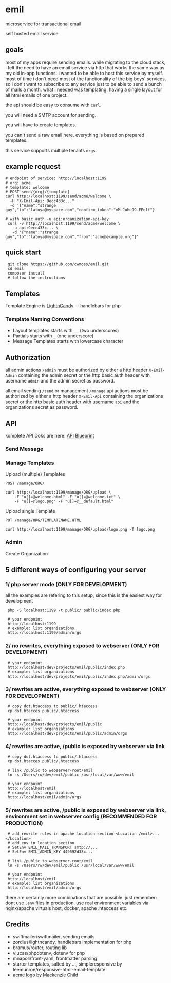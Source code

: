 # emil

microservice for transactional email

self hosted email service

## goals

most of my apps require sending emails. while migrating to the cloud stack, i felt the need to have an email service via http that works the same way as my old in-app functions. i wanted to be able to host this service by myself. most of time i don't need most of the functionality of the big boys' services. so i don't want to subscribe to any service just to be able to send a bunch of mails a month. what i needed was templating. having a single layout for all html emails of one project. 

the api should be easy to consume with `curl`.

you will need a SMTP account for sending.

you will have to create templates.

you can't send a raw email here. everything is based on prepared templates.

this service supports multiple tenants `orgs`.

## example request

    # endpoint of service: http://localhost:1199
    # org: acme
    # template: welcome
    # POST send/{org}/{template}
    curl http://localhost:1199/send/acme/welcome \
      -H "X-Emil-Api: 9ecc433c..."
      -d '{"name":"strange guy","to":"latoya@myspace.com","confirm_token":"mM-Juhu99-EEnlf"}'

    # with basic auth -u api:organization-api-key
	 curl -v http://localhost:1199/send/acme/welcome \
	   -u api:9ecc433c... \
	   -d '{"name":"strange guy","to":"latoya@myspace.com","from":"acme@example.org"}'

## quick start

	 git clone https://github.com/cwmoss/emil.git
	 cd emil
	 composer install
	 # follow the instructions



## Templates

Template Engine is [LightnCandy](https://github.com/zordius/lightncandy) -- handlebars for php

### Template Naming Conventions

* Layout templates starts with `__` (two underscores)
* Partials starts with `_` (one underscore)
* Message Templates starts with lowercase character

## Authorization

all admin actions `/admin` must be authorized by either a http header `X-Emil-Admin` containing the admin secret or the http basic auth header with username `admin` and the admin secret as password.

all email sending `/send` or management `/manage` api actions must be authorized by either a http header `X-Emil-Api` containing the organizations secret or the http basic auth header with username `api` and the organizations secret as password.

## API

komplete API Doks are here: [API Blueprint](api-description.apib)

### Send Message


### Manage Templates

Upload (multiple) Templates

`POST /manage/ORG/`

	curl http://localhost:1199/manage/ORG/upload \
		-F "u[]=@welcome.html" -F "u[]=@welcome.txt" \
		-F "u[]=@logo.png" -F "u[]=@__default.html"

Upload single Template

`PUT /manage/ORG/TEMPLATENAME.HTML`

	curl http://localhost:1199/manage/ORG/upload/logo.png -T logo.png


### Admin

Create Organization

## 5 different ways of configuring your server

### 1/ php server mode (ONLY FOR DEVELOPMENT)

all the examples are refering to this setup, since this is the easiest way for development

	 php -S localhost:1199 -t public/ public/index.php

	 # your endpoint
	 http://localhost:1199
	 # example: list organizations
	 http://localhost:1199/admin/orgs

### 2/ no rewrites, everything exposed to webserver (ONLY FOR DEVELOPMENT)

	 # your endpoint
	 http://localhost/dev/projects/emil/public/index.php
	 # example: list organizations
	 http://localhost/dev/projects/emil/public/index.php/admin/orgs

### 3/ rewrites are active, everything exposed to webserver (ONLY FOR DEVELOPMENT)

	 # copy dot.htaccess to public/.htaccess
	 cp dot.htacces public/.htaccess

	 # your endpoint
	 http://localhost/dev/projects/emil/public
	 # example: list organizations
	 http://localhost/dev/projects/emil/public/admin/orgs

### 4/ rewrites are active, /public is exposed by webserver via link

	 # copy dot.htaccess to public/.htaccess
	 cp dot.htacces public/.htaccess

	 # link /public to webserver-root/emil
	 ln -s /Users/rw/dev/emil/public /usr/local/var/www/emil

	 # your endpoint
	 http://localhost/emil
	 # example: list organizations
	 http://localhost/emil/admin/orgs

### 5/ rewrites are active, /public is exposed by webserver via link, environment set in webserver config (RECOMMENDED FOR PRODUCTION)

	 # add rewrite rules in apache location section <Location /emil>...</Location>
	 # add env in location section
	 # SetEnv EMIL_MAIL_TRANSPORT smtp://...
	 # SetEnv EMIL_ADMIN_KEY 449592d38c...

	 # link /public to webserver-root/emil
	 ln -s /Users/rw/dev/emil/public /usr/local/var/www/emil

	 # your endpoint
	 http://localhost/emil
	 # example: list organizations
	 http://localhost/emil/admin/orgs

there are certainly more combinations that are possible. just remember: dont use `.env` files in production. use real environment variables via nginx/apache virtuals host, docker, apache .htaccess etc.

## Credits

* swiftmailer/swiftmailer, sending emails
* zordius/lightncandy, handlebars implementation for php
* bramus/router, routing lib
* vlucas/phpdotenv, dotenv for php
* mnapoli/front-yaml, frontmatter parsing
* starter templates, salted by ..., simpleresponsive by leemunroe/responsive-html-email-template 
* acme logo by [Mackenzie Child](http://acmelogos.com/)
